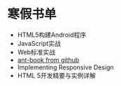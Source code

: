 寒假书单
======

- HTML5构建Android程序
- JavaScript实战
- Web标准实战
- [ant-book from github](https://github.com/minghe/ant-book)
- Implementing Responsive Design
- HTML 5开发精要与实例详解